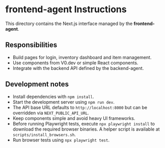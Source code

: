 # frontend-agent Instructions

This directory contains the Next.js interface managed by the **frontend-agent**.

## Responsibilities
- Build pages for login, inventory dashboard and item management.
- Use components from V0.dev or simple React components.
- Integrate with the backend API defined by the backend-agent.

## Development notes
- Install dependencies with `npm install`.
- Start the development server using `npm run dev`.
- The API base URL defaults to `http://localhost:8000` but can be overridden via `NEXT_PUBLIC_API_URL`.
- Keep components simple and avoid heavy UI frameworks.
- Before running Playwright tests, execute `npx playwright install` to download the required browser binaries. A helper script is available at `scripts/install_browsers.sh`.
- Run browser tests using `npx playwright test`.

